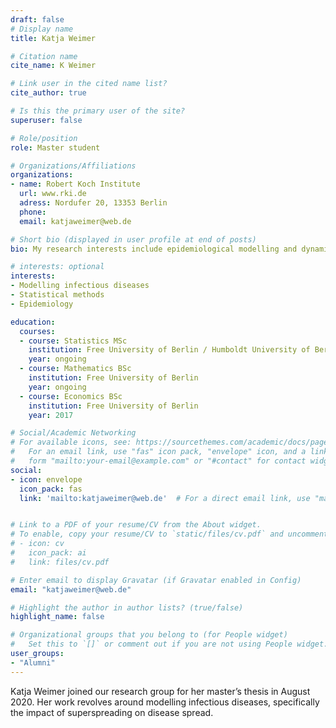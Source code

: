 ```yaml
---
draft: false
# Display name
title: Katja Weimer

# Citation name
cite_name: K Weimer

# Link user in the cited name list?
cite_author: true

# Is this the primary user of the site?
superuser: false

# Role/position
role: Master student

# Organizations/Affiliations
organizations:
- name: Robert Koch Institute
  url: www.rki.de
  adress: Nordufer 20, 13353 Berlin
  phone: 
  email: katjaweimer@web.de

# Short bio (displayed in user profile at end of posts)
bio: My research interests include epidemiological modelling and dynamics of superspreading.

# interests: optional
interests:
- Modelling infectious diseases
- Statistical methods
- Epidemiology

education:
  courses:
  - course: Statistics MSc
    institution: Free University of Berlin / Humboldt University of Berlin
    year: ongoing
  - course: Mathematics BSc
    institution: Free University of Berlin
    year: ongoing
  - course: Economics BSc
    institution: Free University of Berlin
    year: 2017

# Social/Academic Networking
# For available icons, see: https://sourcethemes.com/academic/docs/page-builder/#icons
#   For an email link, use "fas" icon pack, "envelope" icon, and a link in the
#   form "mailto:your-email@example.com" or "#contact" for contact widget.
social:
- icon: envelope
  icon_pack: fas
  link: 'mailto:katjaweimer@web.de'  # For a direct email link, use "mailto:test@example.org".


# Link to a PDF of your resume/CV from the About widget.
# To enable, copy your resume/CV to `static/files/cv.pdf` and uncomment the lines below.
# - icon: cv
#   icon_pack: ai
#   link: files/cv.pdf

# Enter email to display Gravatar (if Gravatar enabled in Config)
email: "katjaweimer@web.de"

# Highlight the author in author lists? (true/false)
highlight_name: false

# Organizational groups that you belong to (for People widget)
#   Set this to `[]` or comment out if you are not using People widget.
user_groups:
- "Alumni"
---
```


Katja Weimer joined our research group for her master’s thesis in August 2020. Her work revolves around modelling infectious diseases, specifically the impact of superspreading on disease spread.